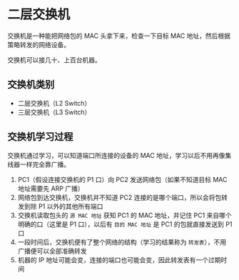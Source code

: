 # 二层交换机

交换机是一种能把网络包的 MAC 头拿下来，检查一下目标 MAC 地址，然后根据策略转发的网络设备。

交换机可以接几十、上百台机器。

## 交换机类别

* 二层交换机（L2 Switch）
* 三层交换机（L3 Switch）

## 交换机学习过程

交换机通过学习，可以知道端口所连接的设备的 MAC 地址，学习以后不用再像集线器一样完全靠广播。

1. PC1（假设连接交换机的 P1 口）向 PC2 发送网络包（如果不知道目标 MAC 地址需要先 ARP 广播）
2. 网络包到达交换机，交换机并不知道 PC2 连接的是哪个端口，所以会将包转发到除 P1 以外的其他所有端口
3. 交换机读取包头的 `源 MAC 地址` 获知 PC1 的 MAC 地址，并记住 PC1 来自哪个明确的口（这里是 P1 口），以后有 `目的 MAC 地址` 是 PC1 的包就直接发送到 P1 口
4. 一段时间后，交换机便有了整个网络的结构（学习的结果称为 `转发表`），不用广播便可以全部准确转发
5. 机器的 IP 地址可能会变，连接的端口也可能会变，因此转发表有一个过期时间